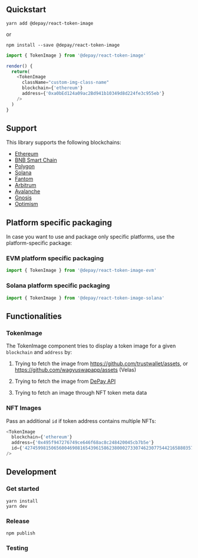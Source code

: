 ## Quickstart

```
yarn add @depay/react-token-image
```

or 

```
npm install --save @depay/react-token-image
```

```javascript
import { TokenImage } from '@depay/react-token-image'

render() {
  return(
    <TokenImage
      className="custom-img-class-name"
      blockchain={'ethereum'}
      address={'0xa0bEd124a09ac2Bd941b10349d8d224fe3c955eb'}
    />
  )
}
```

## Support

This library supports the following blockchains:

- [Ethereum](https://ethereum.org)
- [BNB Smart Chain](https://www.binance.org/smartChain)
- [Polygon](https://polygon.technology)
- [Solana](https://solana.com)
- [Fantom](https://fantom.foundation)
- [Arbitrum](https://arbitrum.io)
- [Avalanche](https://www.avax.network)
- [Gnosis](https://gnosis.io)
- [Optimism](https://www.optimism.io)

## Platform specific packaging

In case you want to use and package only specific platforms, use the platform-specific package:

### EVM platform specific packaging

```javascript
import { TokenImage } from '@depay/react-token-image-evm'
```

### Solana platform specific packaging

```javascript
import { TokenImage } from '@depay/react-token-image-solana'
```


## Functionalities

### TokenImage

The TokenImage component tries to display a token image for a given `blockchain` and `address` by:

1. Trying to fetch the image from https://github.com/trustwallet/assets, or https://github.com/wagyuswapapp/assets (Velas)

2. Trying to fetch the image from [DePay API](https://depay.com/documentation/api)

3. Trying to fetch an image through NFT token meta data

### NFT Images

Pass an additional `id` if token address contains multiple NFTs:

```javascript
<TokenImage
  blockchain={'ethereum'}
  address={'0x495f947276749ce646f68ac8c248420045cb7b5e'}
  id={'42745998150656004690816543961586238000273307462307754421658803578179357246440'}
/>
```


## Development

### Get started

```
yarn install
yarn dev
```

### Release

```
npm publish
```

### Testing
